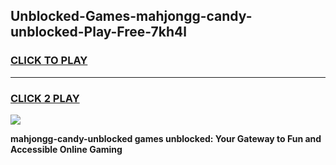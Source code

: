 
## Unblocked-Games-mahjongg-candy-unblocked-Play-Free-7kh4l
<h3>
<a href="https://premium76.site?title=mahjongg-candy-unblocked&ref=10A">CLICK TO PLAY</a></h3>
<hr>

<h3>
<a href="https://premium76.site?title=mahjongg-candy-unblocked&ref=10A">CLICK 2 PLAY</a>
  
</h3>

<a href="https://premium76.site?title=mahjongg-candy-unblocked&ref=10A"><img src="https://clearcache.store/games.png"></a>


**mahjongg-candy-unblocked games unblocked: Your Gateway to Fun and Accessible Online Gaming**
